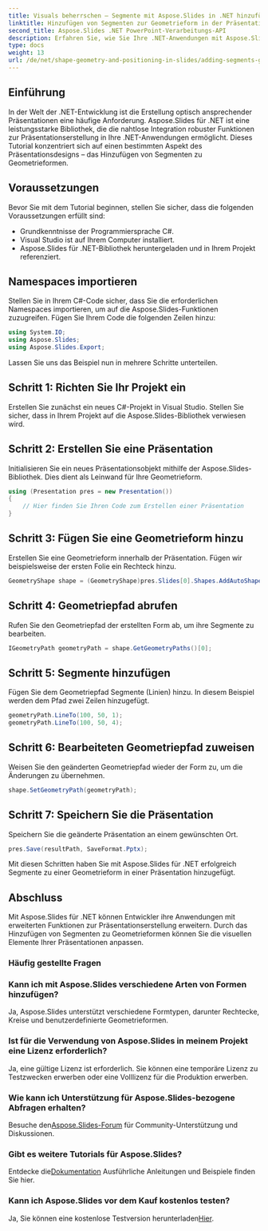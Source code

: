 ```yaml
---
title: Visuals beherrschen – Segmente mit Aspose.Slides in .NET hinzufügen
linktitle: Hinzufügen von Segmenten zur Geometrieform in der Präsentation mit Aspose.Slides
second_title: Aspose.Slides .NET PowerPoint-Verarbeitungs-API
description: Erfahren Sie, wie Sie Ihre .NET-Anwendungen mit Aspose.Slides verbessern. Dieses Tutorial führt Sie durch das Hinzufügen von Segmenten zu Geometrieformen für fesselnde Präsentationen.
type: docs
weight: 13
url: /de/net/shape-geometry-and-positioning-in-slides/adding-segments-geometry-shape/
---
```

## Einführung
In der Welt der .NET-Entwicklung ist die Erstellung optisch ansprechender Präsentationen eine häufige Anforderung. Aspose.Slides für .NET ist eine leistungsstarke Bibliothek, die die nahtlose Integration robuster Funktionen zur Präsentationserstellung in Ihre .NET-Anwendungen ermöglicht. Dieses Tutorial konzentriert sich auf einen bestimmten Aspekt des Präsentationsdesigns – das Hinzufügen von Segmenten zu Geometrieformen.
## Voraussetzungen
Bevor Sie mit dem Tutorial beginnen, stellen Sie sicher, dass die folgenden Voraussetzungen erfüllt sind:
- Grundkenntnisse der Programmiersprache C#.
- Visual Studio ist auf Ihrem Computer installiert.
- Aspose.Slides für .NET-Bibliothek heruntergeladen und in Ihrem Projekt referenziert.
## Namespaces importieren
Stellen Sie in Ihrem C#-Code sicher, dass Sie die erforderlichen Namespaces importieren, um auf die Aspose.Slides-Funktionen zuzugreifen. Fügen Sie Ihrem Code die folgenden Zeilen hinzu:
```csharp
using System.IO;
using Aspose.Slides;
using Aspose.Slides.Export;
```
Lassen Sie uns das Beispiel nun in mehrere Schritte unterteilen.
## Schritt 1: Richten Sie Ihr Projekt ein
Erstellen Sie zunächst ein neues C#-Projekt in Visual Studio. Stellen Sie sicher, dass in Ihrem Projekt auf die Aspose.Slides-Bibliothek verwiesen wird.
## Schritt 2: Erstellen Sie eine Präsentation
Initialisieren Sie ein neues Präsentationsobjekt mithilfe der Aspose.Slides-Bibliothek. Dies dient als Leinwand für Ihre Geometrieform.
```csharp
using (Presentation pres = new Presentation())
{
    // Hier finden Sie Ihren Code zum Erstellen einer Präsentation
}
```
## Schritt 3: Fügen Sie eine Geometrieform hinzu
Erstellen Sie eine Geometrieform innerhalb der Präsentation. Fügen wir beispielsweise der ersten Folie ein Rechteck hinzu.
```csharp
GeometryShape shape = (GeometryShape)pres.Slides[0].Shapes.AddAutoShape(ShapeType.Rectangle, 100, 100, 200, 100);
```
## Schritt 4: Geometriepfad abrufen
Rufen Sie den Geometriepfad der erstellten Form ab, um ihre Segmente zu bearbeiten.
```csharp
IGeometryPath geometryPath = shape.GetGeometryPaths()[0];
```
## Schritt 5: Segmente hinzufügen
Fügen Sie dem Geometriepfad Segmente (Linien) hinzu. In diesem Beispiel werden dem Pfad zwei Zeilen hinzugefügt.
```csharp
geometryPath.LineTo(100, 50, 1);
geometryPath.LineTo(100, 50, 4);
```
## Schritt 6: Bearbeiteten Geometriepfad zuweisen
Weisen Sie den geänderten Geometriepfad wieder der Form zu, um die Änderungen zu übernehmen.
```csharp
shape.SetGeometryPath(geometryPath);
```
## Schritt 7: Speichern Sie die Präsentation
Speichern Sie die geänderte Präsentation an einem gewünschten Ort.
```csharp
pres.Save(resultPath, SaveFormat.Pptx);
```
Mit diesen Schritten haben Sie mit Aspose.Slides für .NET erfolgreich Segmente zu einer Geometrieform in einer Präsentation hinzugefügt.
## Abschluss
Mit Aspose.Slides für .NET können Entwickler ihre Anwendungen mit erweiterten Funktionen zur Präsentationserstellung erweitern. Durch das Hinzufügen von Segmenten zu Geometrieformen können Sie die visuellen Elemente Ihrer Präsentationen anpassen.
### Häufig gestellte Fragen
### Kann ich mit Aspose.Slides verschiedene Arten von Formen hinzufügen?
Ja, Aspose.Slides unterstützt verschiedene Formtypen, darunter Rechtecke, Kreise und benutzerdefinierte Geometrieformen.
### Ist für die Verwendung von Aspose.Slides in meinem Projekt eine Lizenz erforderlich?
Ja, eine gültige Lizenz ist erforderlich. Sie können eine temporäre Lizenz zu Testzwecken erwerben oder eine Volllizenz für die Produktion erwerben.
### Wie kann ich Unterstützung für Aspose.Slides-bezogene Abfragen erhalten?
 Besuche den[Aspose.Slides-Forum](https://forum.aspose.com/c/slides/11) für Community-Unterstützung und Diskussionen.
### Gibt es weitere Tutorials für Aspose.Slides?
 Entdecke die[Dokumentation](https://reference.aspose.com/slides/net/) Ausführliche Anleitungen und Beispiele finden Sie hier.
### Kann ich Aspose.Slides vor dem Kauf kostenlos testen?
 Ja, Sie können eine kostenlose Testversion herunterladen[Hier](https://releases.aspose.com/).
